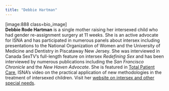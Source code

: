 ```yaml
---
title: "Debbie Hartman"
---
```


[image:888 class=bio_image]<br> **Debbie Rode Hartman** is a single mother raising her intersexed child who had gender re-assignment surgery at 11 weeks. She is an active advocate for <span class="caps">ISNA</span> and has participated in numerous panels about intersex including presentations to the National Organization of Women and the University of Medicine and Dentistry in Piscataway New Jersey. She was interviewed in Canada SexTV&#8217;s full-length feature on intersex _Redefining Sex_ and has been interviewed by numerous publications including the _San Francisco Chronicle_ and the _New Haven Advocate_. She is featured in [Total Patient Care][1], <span class="caps">ISNA</span>&#8217;s video on the practical application of new methodologies in the treatment of intersexed children. Visit her [website on intersex and other special needs][2].<br><!--break-->

 [1]: totalpatientcare
 [2]: http://www.geocities.com/elee2_2000/indexdebandkellspage.html